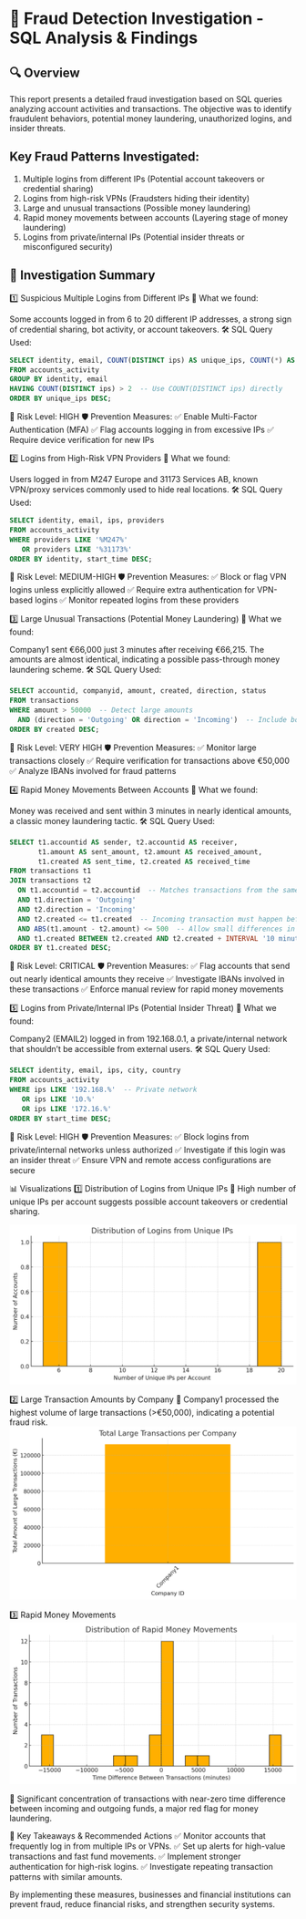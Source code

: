 # 🚀 Fraud Detection Investigation - SQL Analysis & Findings
## 🔍 Overview
This report presents a detailed fraud investigation based on SQL queries analyzing account activities and transactions. The objective was to identify fraudulent behaviors, potential money laundering, unauthorized logins, and insider threats.

## Key Fraud Patterns Investigated:
1. Multiple logins from different IPs (Potential account takeovers or credential sharing)
2. Logins from high-risk VPNs (Fraudsters hiding their identity)
3. Large and unusual transactions (Possible money laundering)
4. Rapid money movements between accounts (Layering stage of money laundering)
5. Logins from private/internal IPs (Potential insider threats or misconfigured security)


## 🔎 Investigation Summary
1️⃣ Suspicious Multiple Logins from Different IPs
📌 What we found:

Some accounts logged in from 6 to 20 different IP addresses, a strong sign of credential sharing, bot activity, or account takeovers.
🛠️ SQL Query Used:
 ``` SQL
SELECT identity, email, COUNT(DISTINCT ips) AS unique_ips, COUNT(*) AS login_attempts
FROM accounts_activity
GROUP BY identity, email
HAVING COUNT(DISTINCT ips) > 2  -- Use COUNT(DISTINCT ips) directly
ORDER BY unique_ips DESC;
```
🔴 Risk Level: HIGH
🛡️ Prevention Measures:
✅ Enable Multi-Factor Authentication (MFA)
✅ Flag accounts logging in from excessive IPs
✅ Require device verification for new IPs

2️⃣ Logins from High-Risk VPN Providers
📌 What we found:

Users logged in from M247 Europe and 31173 Services AB, known VPN/proxy services commonly used to hide real locations.
🛠️ SQL Query Used:
```SQL
SELECT identity, email, ips, providers
FROM accounts_activity
WHERE providers LIKE '%M247%'
   OR providers LIKE '%31173%'
ORDER BY identity, start_time DESC;
```
🔴 Risk Level: MEDIUM-HIGH
🛡️ Prevention Measures:
✅ Block or flag VPN logins unless explicitly allowed
✅ Require extra authentication for VPN-based logins
✅ Monitor repeated logins from these providers

3️⃣ Large Unusual Transactions (Potential Money Laundering)
📌 What we found:

Company1 sent €66,000 just 3 minutes after receiving €66,215.
The amounts are almost identical, indicating a possible pass-through money laundering scheme.
🛠️ SQL Query Used:

```sql
SELECT accountid, companyid, amount, created, direction, status
FROM transactions
WHERE amount > 50000  -- Detect large amounts
  AND (direction = 'Outgoing' OR direction = 'Incoming')  -- Include both directions
ORDER BY created DESC;
```


🔴 Risk Level: VERY HIGH
🛡️ Prevention Measures:
✅ Monitor large transactions closely
✅ Require verification for transactions above €50,000
✅ Analyze IBANs involved for fraud patterns

4️⃣ Rapid Money Movements Between Accounts
📌 What we found:

Money was received and sent within 3 minutes in nearly identical amounts, a classic money laundering tactic.
🛠️ SQL Query Used:

```sql
SELECT t1.accountid AS sender, t2.accountid AS receiver, 
       t1.amount AS sent_amount, t2.amount AS received_amount,
       t1.created AS sent_time, t2.created AS received_time
FROM transactions t1
JOIN transactions t2
  ON t1.accountid = t2.accountid  -- Matches transactions from the same account
  AND t1.direction = 'Outgoing'
  AND t2.direction = 'Incoming'
  AND t2.created <= t1.created  -- Incoming transaction must happen before outgoing
  AND ABS(t1.amount - t2.amount) <= 500  -- Allow small differences in transaction amounts
  AND t1.created BETWEEN t2.created AND t2.created + INTERVAL '10 minutes'  -- Time constraint
ORDER BY t1.created DESC;

```
🔴 Risk Level: CRITICAL
🛡️ Prevention Measures:
✅ Flag accounts that send out nearly identical amounts they receive
✅ Investigate IBANs involved in these transactions
✅ Enforce manual review for rapid money movements

5️⃣ Logins from Private/Internal IPs (Potential Insider Threat)
📌 What we found:

Company2 (EMAIL2) logged in from 192.168.0.1, a private/internal network that shouldn’t be accessible from external users.
🛠️ SQL Query Used:

```sql
SELECT identity, email, ips, city, country
FROM accounts_activity
WHERE ips LIKE '192.168.%'  -- Private network
   OR ips LIKE '10.%'
   OR ips LIKE '172.16.%'
ORDER BY start_time DESC;
```
🔴 Risk Level: HIGH
🛡️ Prevention Measures:
✅ Block logins from private/internal networks unless authorized
✅ Investigate if this login was an insider threat
✅ Ensure VPN and remote access configurations are secure

📊 Visualizations
1️⃣ Distribution of Logins from Unique IPs
📌 High number of unique IPs per account suggests possible account takeovers or credential sharing.

![Distribution of Logins from Unique IPs](assets/1.png)


2️⃣ Large Transaction Amounts by Company
📌 Company1 processed the highest volume of large transactions (>€50,000), indicating a potential fraud risk.
![Large Transaction Amounts by Company](assets/2.png)


3️⃣ Rapid Money Movements
![Rapid Money Movements](assets/3.png)

📌 Significant concentration of transactions with near-zero time difference between incoming and outgoing funds, a major red flag for money laundering.

🚀 Key Takeaways & Recommended Actions
✅ Monitor accounts that frequently log in from multiple IPs or VPNs.
✅ Set up alerts for high-value transactions and fast fund movements.
✅ Implement stronger authentication for high-risk logins.
✅ Investigate repeating transaction patterns with similar amounts.

By implementing these measures, businesses and financial institutions can prevent fraud, reduce financial risks, and strengthen security systems.

